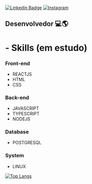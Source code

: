 [![Linkedin Badge](https://img.shields.io/badge/-LinkedIn-blue?style=for-the-badge&logo=Linkedin&logoColor=white&link=https:https://www.linkedin.com/in/darlan-oliveira-93a745147/)](https://www.linkedin.com/in/darlan-junior-93a745147/)
[![Instagram](https://img.shields.io/badge/Instagram-E4405F?style=for-the-badge&logo=instagram&logoColor=white)](https://www.instagram.com/juninhopo/)

## Desenvolvedor :computer::earth_americas:



# - Skills (em estudo)
### Front-end
- REACTJS
- HTML
- CSS

### Back-end
- JAVASCRIPT
- TYPESCRIPT
- NODEJS

### Database
- POSTGRESQL

### System
- LINUX


[![Top Langs](https://github-readme-stats.vercel.app/api/top-langs/?username=juninhopo&layout=compact)](https://github.com/anuraghazra/github-readme-stats)

